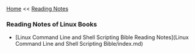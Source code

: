[Home](../../index.md) << [Reading Notes](../index.md)

### Reading Notes of Linux Books

- [Linux Command Line and Shell Scripting Bible Reading Notes](Linux Command Line and Shell Scripting Bible/index.md)